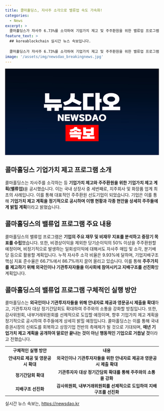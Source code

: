 ```yaml
---
title: 콜마홀딩스, 자사주 소각으로 밸류업 속도 가속화!
categories:
  - News
excerpt: >
  콜마홀딩스가 자사주 6.73%를 소각하여 기업가치 제고 및 주주환원을 위한 밸류업 프로그램을 이행한다. 이로써 국내 상장사 중 세번째로 이번 프로그램을 추진하는 것으로, 9.93%의 누적 자사주 소각 비율을 달성하며 주주환원 선도기업으로 주목받고 있다. 또한, 기업지배구조 개선 및 주주와의 소통 강화를 위한 다양한 계획을 발표하면서, 향후 기업가치 제고 계획 및 이행 현황을 주주들에게 공시할 예정이라고 전했다. 이에 대한 국내 증권시장에 대한 신뢰 회복과 상장기업의 모범적인 행보로 평가받을 것으로 기대된다.
feature_text: >
  ## koreablockchain 실시간 뉴스 속보입니다.

  콜마홀딩스가 자사주 6.73%를 소각하여 기업가치 제고 및 주주환원을 위한 밸류업 프로그램을 이행한다. 이로써 국내 상장사 중 세번째로 이번 프로그램을 추진하는 것으로, 9.93%의 누적 자사주 소각 비율을 달성하며 주주환원 선도기업으로 주목받고 있다. 또한, 기업지배구조 개선 및 주주와의 소통 강화를 위한 다양한 계획을 발표하면서, 향후 기업가치 제고 계획 및 이행 현황을 주주들에게 공시할 예정이라고 전했다. 이에 대한 국내 증권시장에 대한 신뢰 회복과 상장기업의 모범적인 행보로 평가받을 것으로 기대된다.
image: '/assets/img/newsdao_breakingnews.jpg'
---
```


<p><img src="/assets/img/newsdao_breakingnews.jpg" alt="koreablockchain 속보" /></p>

<h2 data-ke-size="size26">콜마홀딩스 기업가치 제고 프로그램 소개</h2>

<p data-ke-size="size16">콜마홀딩스는 자사주를 소각하는 등 <b>기업가치 제고와 주주환원을 위한 기업가치 제고 계획(밸류업)</b>을 공시했습니다. 이는 국내 상장사 중 세번째로, 지주회사 및 화장품 업계 최초의 사례입니다. 이를 통해 대표적인 주주환원 선도기업이 되었습니다. 기업은 이를 통해 <b>기업가치 제고 계획을 정기적으로 공시하며 이행 현황과 각종 현안을 상세히 주주들에게 밝힐 계획</b>이라고 밝혔습니다.</p>

<h2 data-ke-size="size26">콜마홀딩스의 밸류업 프로그램 주요 내용</h2>

<p data-ke-size="size16">콜마홀딩스의 밸류업 프로그램은 <b>기업의 주요 재무 및 비재무 지표를 분석하고 중장기 목표를 수립</b>했습니다. 또한, 비경상이익을 제외한 당기순이익의 50% 이상을 주주환원할 예정이며, 비정기적으로 발생하는 일회성이익에 대해서도 자사주 매입 및 소각, 분기배당 등으로 활용할 계획입니다. 누적 자사주 소각 비율은 9.93%에 달하며, 기업지배구조 핵심 지표 준수율은 66.7%에서 86.7%까지 끌어 올리고 있습니다. 이를 통해 <b>주주가치를 제고하기 위해 외국인이나 기관투자자들을 이사회에 참여시키고 지배구조를 선진화</b>할 계획입니다.</p>

<h2 data-ke-size="size26">콜마홀딩스의 밸류업 프로그램 구체적인 실행 방안</h2>

<p data-ke-size="size16">콜마홀딩스는 <b>외국인이나 기관투자자들을 위해 안내자료 제공과 영문공시 제출을 확대</b>하고, 기관투자자 대상 정기간담회도 확대하여 주주와의 소통을 강화할 방침입니다. 또한, 감사위원회, 내부거래위원회를 선제적으로 도입할 예정이며, 향후 기업가치 제고 계획을 정기적으로 공시하여 주주들에게 상세히 밝힐 예정입니다. 콜마홀딩스는 이를 통해 국내 증권시장의 신뢰도를 회복하고 상장기업 전반의 촉매제가 될 것으로 기대되며, <b>매년 기업가치 제고 계획을 공개하여 말로만 끝나는 것이 아닌 행동적인 기업으로 거듭날 것</b>이라고 전했습니다.</p>

<table>
  <tbody>
    <tr>
      <td style="text-align: center; height: 17px;"><b>구체적인 실행 방안</b></td>
      <td style="text-align: center; height: 17px;"><b>내용</b></td>
    </tr>
    <tr>
      <td style="text-align: center; height: 17px;"><b>안내자료 제공 및 영문공시 확대</b></td>
      <td style="text-align: center; height: 17px;"><b>외국인이나 기관투자자들을 위한 안내자료 제공과 영문공시 제출 확대</b></td>
    </tr>
    <tr>
      <td style="text-align: center; height: 17px;"><b>정기간담회 확대</b></td>
      <td style="text-align: center; height: 17px;"><b>기관투자자 대상 정기간담회 확대를 통해 주주와의 소통을 강화</b></td>
    </tr>
    <tr>
      <td style="text-align: center; height: 17px;"><b>지배구조 선진화</b></td>
      <td style="text-align: center; height: 17px;"><b>감사위원회, 내부거래위원회를 선제적으로 도입하여 지배구조를 선진화</b></td>
    </tr>
  </tbody>
</table>
실시간 뉴스 속보는, <a href="https://newsdao.kr" rel="dofollow">https://newsdao.kr</a>


